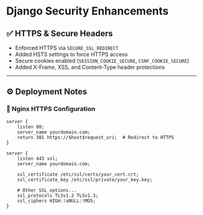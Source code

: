 # Django Security Enhancements

## ✅ HTTPS & Secure Headers
- Enforced HTTPS via `SECURE_SSL_REDIRECT`
- Added HSTS settings to force HTTPS access
- Secure cookies enabled (`SESSION_COOKIE_SECURE`, `CSRF_COOKIE_SECURE`)
- Added X-Frame, XSS, and Content-Type header protections

---

## ⚙️ Deployment Notes

### 🔐 Nginx HTTPS Configuration

```nginx
server {
    listen 80;
    server_name yourdomain.com;
    return 301 https://$host$request_uri;  # Redirect to HTTPS
}

server {
    listen 443 ssl;
    server_name yourdomain.com;

    ssl_certificate /etc/ssl/certs/your_cert.crt;
    ssl_certificate_key /etc/ssl/private/your_key.key;

    # Other SSL options...
    ssl_protocols TLSv1.2 TLSv1.3;
    ssl_ciphers HIGH:!aNULL:!MD5;
}
